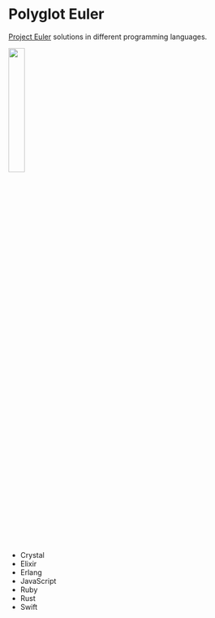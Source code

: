 # Polyglot Euler

[Project Euler](https://projecteuler.net) solutions in different programming languages.

<img src = https://projecteuler.net/profile/frankkair.png width="25%" height="25%" />

- Crystal
- Elixir
- Erlang
- JavaScript
- Ruby
- Rust
- Swift
